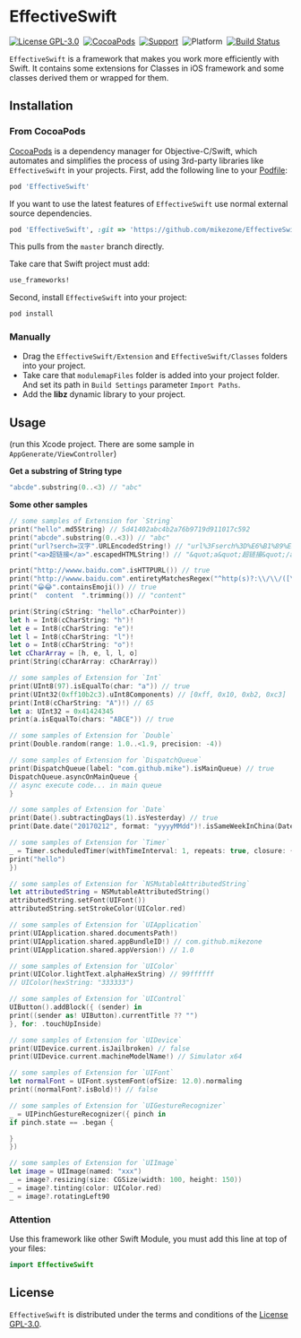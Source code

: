 # EffectiveSwift

[![License GPL-3.0](https://img.shields.io/badge/license-GPLv3-brightgreen.svg?style=flat)](https://raw.githubusercontent.com/mikezone/EffectiveSwift/master/LICENSE)&nbsp;
[![CocoaPods](https://img.shields.io/cocoapods/v/EffectiveSwift.svg?style=flat)](http://cocoapods.org/?q=EffectiveSwift)&nbsp;
[![Support](https://img.shields.io/badge/support-iOS%208%2B%20-blue.svg?style=flat)](https://www.apple.com/nl/ios/)&nbsp;
![Platform](https://img.shields.io/badge/platform-iOS-ff69b4.svg)&nbsp;
[![Build Status](https://travis-ci.org/mikezone/EffectiveSwift.svg?branch=master)](https://travis-ci.org/mikezone/EffectiveSwift)

`EffectiveSwift` is a framework that makes you work more efficiently with Swift. It contains some extensions for Classes in iOS framework and some classes derived them or wrapped for them.

## Installation

### From CocoaPods

[CocoaPods](http://cocoapods.org) is a dependency manager for Objective-C/Swift, which automates and simplifies the process of using 3rd-party libraries like `EffectiveSwift` in your projects. First, add the following line to your [Podfile](http://guides.cocoapods.org/using/using-cocoapods.html):

```ruby
pod 'EffectiveSwift'
```

If you want to use the latest features of `EffectiveSwift` use normal external source dependencies.

```ruby
pod 'EffectiveSwift', :git => 'https://github.com/mikezone/EffectiveSwift.git'
```

This pulls from the `master` branch directly.

Take care that Swift project must add:

```ruby
use_frameworks!
```

Second, install `EffectiveSwift` into your project:

```ruby
pod install
```

### Manually

* Drag the `EffectiveSwift/Extension` and `EffectiveSwift/Classes` folders into your project.
* Take care that `modulemapFiles` folder is added into your project folder. And set its path in `Build Settings` parameter `Import Paths`.
* Add the **libz** dynamic library to your project.

## Usage

(run this Xcode project. There are some sample in `AppGenerate/ViewController`)

**Get a substring of String type**

```swift
"abcde".substring(0..<3) // "abc"
```
**Some other samples**

```swift
// some samples of Extension for `String`
print("hello".md5String) // 5d41402abc4b2a76b9719d911017c592
print("abcde".substring(0..<3)) // "abc"
print("url?serch=汉字".URLEncodedString!) // "url%3Fserch%3D%E6%B1%89%E5%AD%97"
print("<a>超链接</a>".escapedHTMLString!) // "&quot;a&quot;超链接&quot;/a&quot;"

print("http://wwww.baidu.com".isHTTPURL()) // true
print("http://wwww.baidu.com".entiretyMatchesRegex("^http(s)?:\\/\\/([\\w-]+\\.)+[\\w-]+(\\/[\\w- .\\/?%&=]*)?$")) // true
print("😀😂".containsEmoji()) // true
print("  content  ".trimming()) // "content"

print(String(cString: "hello".cCharPointer))
let h = Int8(cCharString: "h")!
let e = Int8(cCharString: "e")!
let l = Int8(cCharString: "l")!
let o = Int8(cCharString: "o")!
let cCharArray = [h, e, l, l, o]
print(String(cCharArray: cCharArray))

// some samples of Extension for `Int`
print(UInt8(97).isEqualTo(char: "a")) // true
print(UInt32(0xff10b2c3).uInt8Components) // [0xff, 0x10, 0xb2, 0xc3]
print(Int8(cCharString: "A")!) // 65
let a: UInt32 = 0x41424345
print(a.isEqualTo(chars: "ABCE")) // true

// some samples of Extension for `Double`
print(Double.random(range: 1.0..<1.9, precision: -4))

// some samples of Extension for `DispatchQueue`
print(DispatchQueue(label: "com.github.mike").isMainQueue) // true
DispatchQueue.asyncOnMainQueue {
// async execute code... in main queue
}

// some samples of Extension for `Date`
print(Date().subtractingDays(1).isYesterday) // true
print(Date.date("20170212", format: "yyyyMMdd")!.isSameWeekInChina(Date.date("20170213", format: "yyyyMMdd")!)) // false

// some samples of Extension for `Timer`
_ = Timer.scheduledTimer(withTimeInterval: 1, repeats: true, closure: {_ in
print("hello")
})

// some samples of Extension for `NSMutableAttributedString`
let attributedString = NSMutableAttributedString()
attributedString.setFont(UIFont())
attributedString.setStrokeColor(UIColor.red)

// some samples of Extension for `UIApplication`
print(UIApplication.shared.documentsPath!)
print(UIApplication.shared.appBundleID!) // com.github.mikezone
print(UIApplication.shared.appVersion!) // 1.0

// some samples of Extension for `UIColor`
print(UIColor.lightText.alphaHexString) // 99ffffff
// UIColor(hexString: "333333")

// some samples of Extension for `UIControl`
UIButton().addBlock({ (sender) in
print((sender as! UIButton).currentTitle ?? "")
}, for: .touchUpInside)

// some samples of Extension for `UIDevice`
print(UIDevice.current.isJailbroken) // false
print(UIDevice.current.machineModelName!) // Simulator x64

// some samples of Extension for `UIFont`
let normalFont = UIFont.systemFont(ofSize: 12.0).normaling
print((normalFont?.isBold)!) // false

// some samples of Extension for `UIGestureRecognizer`
_ = UIPinchGestureRecognizer({ pinch in
if pinch.state == .began {

}
})

// some samples of Extension for `UIImage`
let image = UIImage(named: "xxx")
_ = image?.resizing(size: CGSize(width: 100, height: 150))
_ = image?.tinting(color: UIColor.red)
_ = image?.rotatingLeft90
```

### Attention
Use this framework like other Swift Module, you must add this line at top of your files:

```swift
import EffectiveSwift
```

## License
`EffectiveSwift` is distributed under the terms and conditions of the [License GPL-3.0](https://github.com/mikezone/EffectiveSwift/blob/master/LICENSE).
